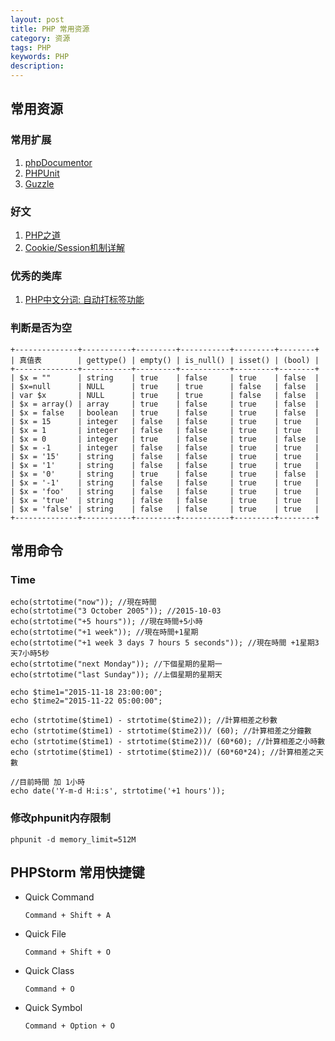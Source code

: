 ```yaml
---
layout: post
title: PHP 常用资源
category: 资源
tags: PHP
keywords: PHP
description: 
---
```


## 常用资源

### 常用扩展

1. [phpDocumentor](http://www.phpdoc.org)
2. [PHPUnit](https://phpunit.de)
3. [Guzzle](https://github.com/guzzle/guzzle)

### 好文
1. [PHP之道](http://wulijun.github.io/php-the-right-way/)
2. [Cookie/Session机制详解](http://blog.csdn.net/fangaoxin/article/details/6952954)

### 优秀的类库
1. [PHP中文分词: 自动打标签功能](http://jingwentian.com/t-145)

### 判断是否为空
```
+--------------+-----------+---------+-----------+---------+--------+
| 真值表        | gettype() | empty() | is_null() | isset() | (bool) |
+--------------+-----------+---------+-----------+---------+--------+
| $x = ""      | string    | true    | false     | true    | false  |
| $x=null      | NULL      | true    | true      | false   | false  |
| var $x       | NULL      | true    | true      | false   | false  |
| $x = array() | array     | true    | false     | true    | false  |
| $x = false   | boolean   | true    | false     | true    | false  |
| $x = 15      | integer   | false   | false     | true    | true   |
| $x = 1       | integer   | false   | false     | true    | true   |
| $x = 0       | integer   | true    | false     | true    | false  |
| $x = -1      | integer   | false   | false     | true    | true   |
| $x = '15'    | string    | false   | false     | true    | true   |
| $x = '1'     | string    | false   | false     | true    | true   |
| $x = '0'     | string    | true    | false     | true    | false  |
| $x = '-1'    | string    | false   | false     | true    | true   |
| $x = 'foo'   | string    | false   | false     | true    | true   |
| $x = 'true'  | string    | false   | false     | true    | true   |
| $x = 'false' | string    | false   | false     | true    | true   |
+--------------+-----------+---------+-----------+---------+--------+
```

## 常用命令
### Time
```
echo(strtotime("now")); //現在時間
echo(strtotime("3 October 2005")); //2015-10-03
echo(strtotime("+5 hours")); //現在時間+5小時
echo(strtotime("+1 week")); //現在時間+1星期
echo(strtotime("+1 week 3 days 7 hours 5 seconds")); //現在時間 +1星期3天7小時5秒
echo(strtotime("next Monday")); //下個星期的星期一
echo(strtotime("last Sunday")); //上個星期的星期天
```
```
echo $time1="2015-11-18 23:00:00";
echo $time2="2015-11-22 05:00:00";

echo (strtotime($time1) - strtotime($time2)); //計算相差之秒數
echo (strtotime($time1) - strtotime($time2))/ (60); //計算相差之分鐘數
echo (strtotime($time1) - strtotime($time2))/ (60*60); //計算相差之小時數
echo (strtotime($time1) - strtotime($time2))/ (60*60*24); //計算相差之天數

//目前時間 加 1小時
echo date('Y-m-d H:i:s', strtotime('+1 hours'));
```

### 修改phpunit内存限制    

    phpunit -d memory_limit=512M


## PHPStorm 常用快捷键

- Quick Command

    `Command + Shift + A`

- Quick File

    `Command + Shift + O`

- Quick Class

    `Command + O`

- Quick Symbol

    `Command + Option + O`